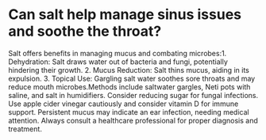 # Can salt help manage sinus issues and soothe the throat?

Salt offers benefits in managing mucus and combating microbes:1. Dehydration: Salt draws water out of bacteria and fungi, potentially hindering their growth. 2. Mucus Reduction: Salt thins mucus, aiding in its expulsion. 3. Topical Use: Gargling salt water soothes sore throats and may reduce mouth microbes.Methods include saltwater gargles, Neti pots with saline, and salt in humidifiers. Consider reducing sugar for fungal infections. Use apple cider vinegar cautiously and consider vitamin D for immune support. Persistent mucus may indicate an ear infection, needing medical attention. Always consult a healthcare professional for proper diagnosis and treatment.